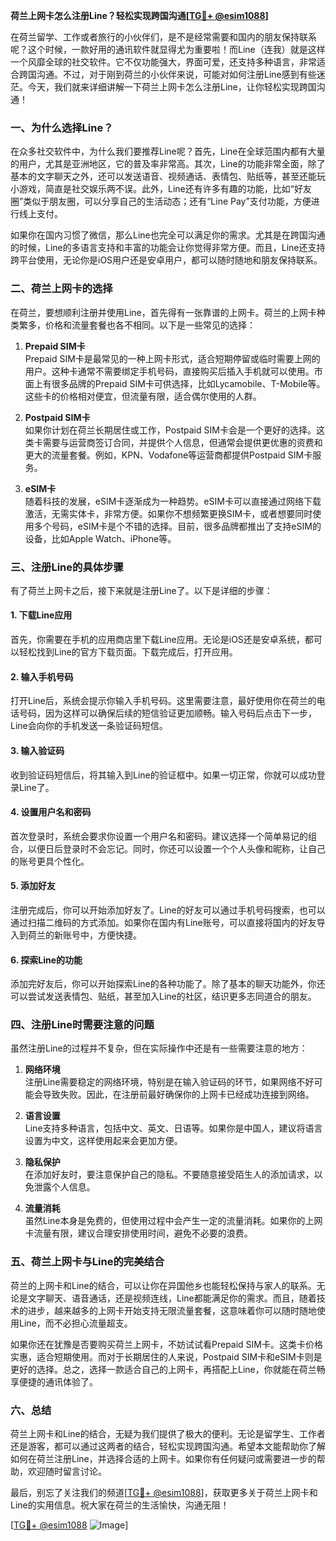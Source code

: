 **荷兰上网卡怎么注册Line？轻松实现跨国沟通[[TG💪+ @esim1088](https://t.me/s/esim1088)]**

在荷兰留学、工作或者旅行的小伙伴们，是不是经常需要和国内的朋友保持联系呢？这个时候，一款好用的通讯软件就显得尤为重要啦！而Line（连我）就是这样一个风靡全球的社交软件。它不仅功能强大，界面可爱，还支持多种语言，非常适合跨国沟通。不过，对于刚到荷兰的小伙伴来说，可能对如何注册Line感到有些迷茫。今天，我们就来详细讲解一下荷兰上网卡怎么注册Line，让你轻松实现跨国沟通！

### 一、为什么选择Line？

在众多社交软件中，为什么我们要推荐Line呢？首先，Line在全球范围内都有大量的用户，尤其是亚洲地区，它的普及率非常高。其次，Line的功能非常全面，除了基本的文字聊天之外，还可以发送语音、视频通话、表情包、贴纸等，甚至还能玩小游戏，简直是社交娱乐两不误。此外，Line还有许多有趣的功能，比如“好友圈”类似于朋友圈，可以分享自己的生活动态；还有“Line Pay”支付功能，方便进行线上支付。

如果你在国内习惯了微信，那么Line也完全可以满足你的需求。尤其是在跨国沟通的时候，Line的多语言支持和丰富的功能会让你觉得非常方便。而且，Line还支持跨平台使用，无论你是iOS用户还是安卓用户，都可以随时随地和朋友保持联系。

### 二、荷兰上网卡的选择

在荷兰，要想顺利注册并使用Line，首先得有一张靠谱的上网卡。荷兰的上网卡种类繁多，价格和流量套餐也各不相同。以下是一些常见的选择：

1. **Prepaid SIM卡**  
   Prepaid SIM卡是最常见的一种上网卡形式，适合短期停留或临时需要上网的用户。这种卡通常不需要绑定手机号码，直接购买后插入手机就可以使用。市面上有很多品牌的Prepaid SIM卡可供选择，比如Lycamobile、T-Mobile等。这些卡的价格相对便宜，但流量有限，适合偶尔使用的人群。

2. **Postpaid SIM卡**  
   如果你计划在荷兰长期居住或工作，Postpaid SIM卡会是一个更好的选择。这类卡需要与运营商签订合同，并提供个人信息，但通常会提供更优惠的资费和更大的流量套餐。例如，KPN、Vodafone等运营商都提供Postpaid SIM卡服务。

3. **eSIM卡**  
   随着科技的发展，eSIM卡逐渐成为一种趋势。eSIM卡可以直接通过网络下载激活，无需实体卡，非常方便。如果你不想频繁更换SIM卡，或者想要同时使用多个号码，eSIM卡是个不错的选择。目前，很多品牌都推出了支持eSIM的设备，比如Apple Watch、iPhone等。

### 三、注册Line的具体步骤

有了荷兰上网卡之后，接下来就是注册Line了。以下是详细的步骤：

#### 1. 下载Line应用  
首先，你需要在手机的应用商店里下载Line应用。无论是iOS还是安卓系统，都可以轻松找到Line的官方下载页面。下载完成后，打开应用。

#### 2. 输入手机号码  
打开Line后，系统会提示你输入手机号码。这里需要注意，最好使用你在荷兰的电话号码，因为这样可以确保后续的短信验证更加顺畅。输入号码后点击下一步，Line会向你的手机发送一条验证码短信。

#### 3. 输入验证码  
收到验证码短信后，将其输入到Line的验证框中。如果一切正常，你就可以成功登录Line了。

#### 4. 设置用户名和密码  
首次登录时，系统会要求你设置一个用户名和密码。建议选择一个简单易记的组合，以便日后登录时不会忘记。同时，你还可以设置一个个人头像和昵称，让自己的账号更具个性化。

#### 5. 添加好友  
注册完成后，你可以开始添加好友了。Line的好友可以通过手机号码搜索，也可以通过扫描二维码的方式添加。如果你在国内有Line账号，可以直接将国内的好友导入到荷兰的新账号中，方便快捷。

#### 6. 探索Line的功能  
添加完好友后，你可以开始探索Line的各种功能了。除了基本的聊天功能外，你还可以尝试发送表情包、贴纸，甚至加入Line的社区，结识更多志同道合的朋友。

### 四、注册Line时需要注意的问题

虽然注册Line的过程并不复杂，但在实际操作中还是有一些需要注意的地方：

1. **网络环境**  
   注册Line需要稳定的网络环境，特别是在输入验证码的环节，如果网络不好可能会导致失败。因此，在注册前最好确保你的上网卡已经成功连接到网络。

2. **语言设置**  
   Line支持多种语言，包括中文、英文、日语等。如果你是中国人，建议将语言设置为中文，这样使用起来会更加方便。

3. **隐私保护**  
   在添加好友时，要注意保护自己的隐私。不要随意接受陌生人的添加请求，以免泄露个人信息。

4. **流量消耗**  
   虽然Line本身是免费的，但使用过程中会产生一定的流量消耗。如果你的上网卡流量有限，建议合理安排使用时间，避免不必要的浪费。

### 五、荷兰上网卡与Line的完美结合

荷兰的上网卡和Line的结合，可以让你在异国他乡也能轻松保持与家人的联系。无论是文字聊天、语音通话，还是视频连线，Line都能满足你的需求。而且，随着技术的进步，越来越多的上网卡开始支持无限流量套餐，这意味着你可以随时随地使用Line，而不必担心流量超支。

如果你还在犹豫是否要购买荷兰上网卡，不妨试试看Prepaid SIM卡。这类卡价格实惠，适合短期使用。而对于长期居住的人来说，Postpaid SIM卡和eSIM卡则是更好的选择。总之，选择一款适合自己的上网卡，再搭配上Line，你就能在荷兰畅享便捷的通讯体验了。

### 六、总结

荷兰上网卡和Line的结合，无疑为我们提供了极大的便利。无论是留学生、工作者还是游客，都可以通过这两者的结合，轻松实现跨国沟通。希望本文能帮助你了解如何在荷兰注册Line，并选择合适的上网卡。如果你有任何疑问或需要进一步的帮助，欢迎随时留言讨论。

最后，别忘了关注我们的频道[[TG💪+ @esim1088](https://t.me/s/esim1088)]，获取更多关于荷兰上网卡和Line的实用信息。祝大家在荷兰的生活愉快，沟通无阻！

[[TG💪+ @esim1088](https://t.me/s/esim1088) ![Image](https://i.postimg.cc/4NQfJmqS/Snipaste-2025-05-13-00-14-12.png)]